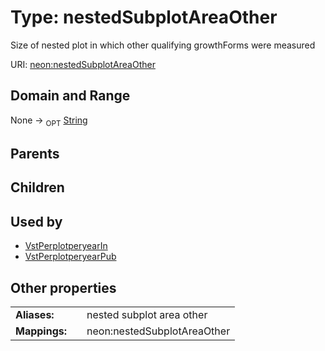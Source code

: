 
# Type: nestedSubplotAreaOther


Size of nested plot in which other qualifying growthForms were measured

URI: [neon:nestedSubplotAreaOther](https://data.neonscience.org/nestedSubplotAreaOther)


## Domain and Range

None ->  <sub>OPT</sub> [String](types/String.md)

## Parents


## Children


## Used by

 * [VstPerplotperyearIn](VstPerplotperyearIn.md)
 * [VstPerplotperyearPub](VstPerplotperyearPub.md)

## Other properties

|  |  |  |
| --- | --- | --- |
| **Aliases:** | | nested subplot area other |
| **Mappings:** | | neon:nestedSubplotAreaOther |

